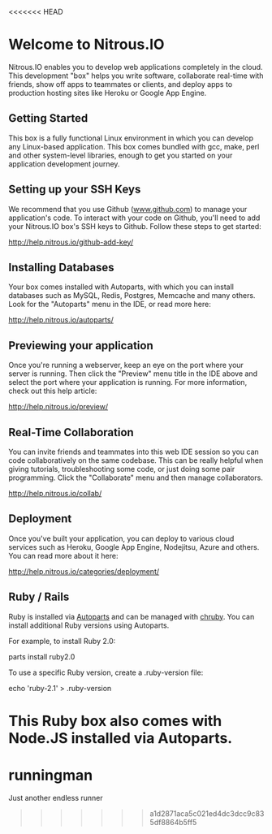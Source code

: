 <<<<<<< HEAD
# Welcome to Nitrous.IO

Nitrous.IO enables you to develop web applications completely in the
cloud. This development "box" helps you write software, collaborate
real-time with friends, show off apps to teammates or clients, and
deploy apps to production hosting sites like Heroku or Google App
Engine.

## Getting Started

This box is a fully functional Linux environment in which you can
develop any Linux-based application. This box comes bundled with gcc,
make, perl and other system-level libraries, enough to get you started
on your application development journey.


## Setting up your SSH Keys

We recommend that you use Github (www.github.com) to manage your
application's code. To interact with your code on Github, you'll need to
add your Nitrous.IO box's SSH keys to Github.  Follow these steps to get
started:

http://help.nitrous.io/github-add-key/

## Installing Databases

Your box comes installed with Autoparts, with which you can install
databases such as MySQL, Redis, Postgres, Memcache and many others.
Look for the "Autoparts" menu in the IDE, or read more here:

http://help.nitrous.io/autoparts/

## Previewing your application

Once you're running a webserver, keep an eye on the port where your
server is running.  Then click the "Preview" menu title in the IDE above
and select the port where your application is running. For more
information, check out this help article:

http://help.nitrous.io/preview/

## Real-Time Collaboration

You can invite friends and teammates into this web IDE session so you
can code collaboratively on the same codebase.  This can be really
helpful when giving tutorials, troubleshooting some code, or just doing
some pair programming.  Click the "Collaborate" menu and then manage
collaborators.

http://help.nitrous.io/collab/

## Deployment

Once you've built your application, you can deploy to various
cloud services such as Heroku, Google App Engine, Nodejitsu, Azure and
others.  You can read more about it here:

http://help.nitrous.io/categories/deployment/

## Ruby / Rails

Ruby is installed via [Autoparts](http://help.nitrous.io/autoparts/) and can be
managed with [chruby](https://github.com/postmodern/chruby). You can install
additional Ruby versions using Autoparts.

For example, to install Ruby 2.0:

  parts install ruby2.0

To use a specific Ruby version, create a .ruby-version file:

  echo 'ruby-2.1' > .ruby-version

This Ruby box also comes with Node.JS installed via Autoparts.
=======
# runningman
Just another endless runner
>>>>>>> a1d2871aca5c021ed4dc3dcc9c835df8864b5ff5
